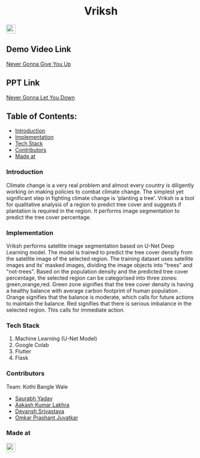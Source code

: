 <h1 align="center"> Vriksh </h1>
<p align="center">
  </p>
  
<a href="https://hack36.com"> <img src="https://i.postimg.cc/RFFWF4vg/built-at-hack.jpg" height=24px> </a>

## Demo Video Link
<a href="https://drive.google.com/file/d/1k2GqkmjFN3XWBic27475PwrVtC3rUWA2/view?usp=sharing"> Never Gonna Give You Up </a>

## PPT Link
<a href="https://docs.google.com/presentation/d/1tMhuQYYuGl49_xdrHt101ejDG3WM3LV6/edit?usp=sharing&ouid=105158578770336180851&rtpof=true&sd=true"> Never Gonna Let You Down </a> 

## Table of Contents:
  * [Introduction](#Introduction)
  * [Implementation](#IMplementation)
  * [Tech Stack](#Tech-Stack)
  * [Contributors](#Contributors)
  * [Made at](#Made-at)
  

### Introduction
  Climate change is a very real problem and almost every country is diligently working on making policies to combat climate change. The simplest yet significant step in fighting climate change is 'planting a tree'. Vriksh is a tool for qualitative analysis of a region to predict tree cover and suggests if plantation is required in the region. It performs image segmentation to predict the tree cover percentage. 
  
### Implementation
  Vriksh performs satellite image segmentation based on U-Net Deep Learning model. The model is trained to predict the tree cover density from the satellite image of the selected region. The training dataset uses satellite images and its' masked images, dividing the image objects into "trees" and "not-trees". Based on the population density and the predicted tree cover percentage, the selected region can be categorised into three zones: green,orange,red. Green zone signifies that the tree cover density is having a healthy balance with average carbon footprint of human population . Orange signifies that the balance is moderate, which calls for future actions to maintain the balance. Red signifies that there is serious imbalance in the selected region. This calls for immediate action. 
  
### Tech Stack
  1) Machine Learning (U-Net Model)
  2) Google Colab
  3) Flutter
  4) Flask
  
### Contributors
  Team: Kothi Bangle Wale
  * [Saurabh Yadav](https://github.com/sy425191)
  * [Aakash Kumar Lakhra](https://github.com/aakashlakhra)
  * [Devansh Srivastava](https://github.com/devanshsks)
  * [Omkar Prashant Juvatkar](https://github.com/megatron3002)

### Made at
<a href="https://hack36.com"> <img src="https://i.postimg.cc/RFFWF4vg/built-at-hack.jpg" height=24px> </a>
